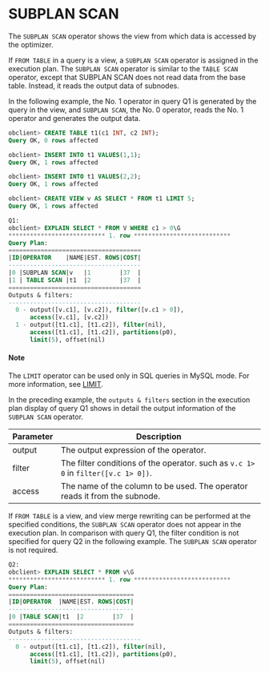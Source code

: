 # SUBPLAN SCAN

The `SUBPLAN SCAN` operator shows the view from which data is accessed by the optimizer.

If `FROM TABLE` in a query is a view, a `SUBPLAN SCAN` operator is assigned in the execution plan. The `SUBPLAN SCAN` operator is similar to the `TABLE SCAN` operator, except that SUBPLAN SCAN does not read data from the base table. Instead, it reads the output data of subnodes.

In the following example, the No. 1 operator in query Q1 is generated by the query in the view, and `SUBPLAN SCAN`, the No. 0 operator, reads the No. 1 operator and generates the output data.

```sql
obclient> CREATE TABLE t1(c1 INT, c2 INT);
Query OK, 0 rows affected

obclient> INSERT INTO t1 VALUES(1,1);
Query OK, 1 rows affected

obclient> INSERT INTO t1 VALUES(2,2);
Query OK, 1 rows affected

obclient> CREATE VIEW v AS SELECT * FROM t1 LIMIT 5;
Query OK, 1 rows affected

Q1:
obclient> EXPLAIN SELECT * FROM V WHERE c1 > 0\G
*************************** 1. row ***************************
Query Plan:
=====================================
|ID|OPERATOR    |NAME|EST. ROWS|COST|
-------------------------------------
|0 |SUBPLAN SCAN|v   |1        |37  |
|1 | TABLE SCAN |t1  |2        |37  |
=====================================
Outputs & filters:
-------------------------------------
  0 - output([v.c1], [v.c2]), filter([v.c1 > 0]),
      access([v.c1], [v.c2])
  1 - output([t1.c1], [t1.c2]), filter(nil),
      access([t1.c1], [t1.c2]), partitions(p0),
      limit(5), offset(nil)
```

  <main id="notice" type='explain'>
    <h4>Note</h4>
    <p>The <code>LIMIT</code> operator can be used only in SQL queries in MySQL mode. For more information, see <a href="../2.execution-plan-operator/12.limit.md">LIMIT</a>. </p>
  </main>

In the preceding example, the `outputs & filters` section in the execution plan display of query Q1 shows in detail the output information of the `SUBPLAN SCAN` operator.

| **Parameter** | **Description** |
|----------|-------------------------------------------------------------------|
| output | The output expression of the operator.  |
| filter | The filter conditions of the operator. such as `v.c 1> 0` in `filter([v.c 1> 0])`.  |
| access | The name of the column to be used. The operator reads it from the subnode.  |

If `FROM TABLE` is a view, and view merge rewriting can be performed at the specified conditions, the `SUBPLAN SCAN` operator does not appear in the execution plan. In comparison with query Q1, the filter condition is not specified for query Q2 in the following example. The `SUBPLAN SCAN` operator is not required.

```sql
Q2:
obclient> EXPLAIN SELECT * FROM v\G
*************************** 1. row ***************************
Query Plan:
===================================
|ID|OPERATOR  |NAME|EST. ROWS|COST|
-----------------------------------
|0 |TABLE SCAN|t1  |2        |37  |
===================================
Outputs & filters:
-------------------------------------
  0 - output([t1.c1], [t1.c2]), filter(nil),
      access([t1.c1], [t1.c2]), partitions(p0),
      limit(5), offset(nil)
```
